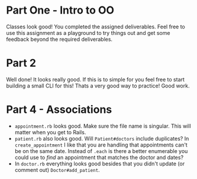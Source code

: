 # Part One - Intro to OO
Classes look good! You completed the assigned deliverables. Feel free to use this assignment as a playground to try things out and get some feedback beyond the required deliverables. 

# Part 2 

Well done! It looks really good. If this is to simple for you feel free to start building a small CLI for this! Thats a very good way to practice! Good work. 

# Part 4 - Associations
- `appointment.rb` looks good. Make sure the file name is singular. This will matter when you get to Rails.
- `patient.rb` also looks good. Will `Patient#doctors` include duplicates? In `create_appointment` I like that you are handling that appointments can't be on the same date. Instead of `.each` is there a better enumerable you could use to *find* an appointment that matches the doctor and dates? 
- In `doctor.rb` everything looks good besides that you didn't update (or comment out) `Doctor#add_patient`.
